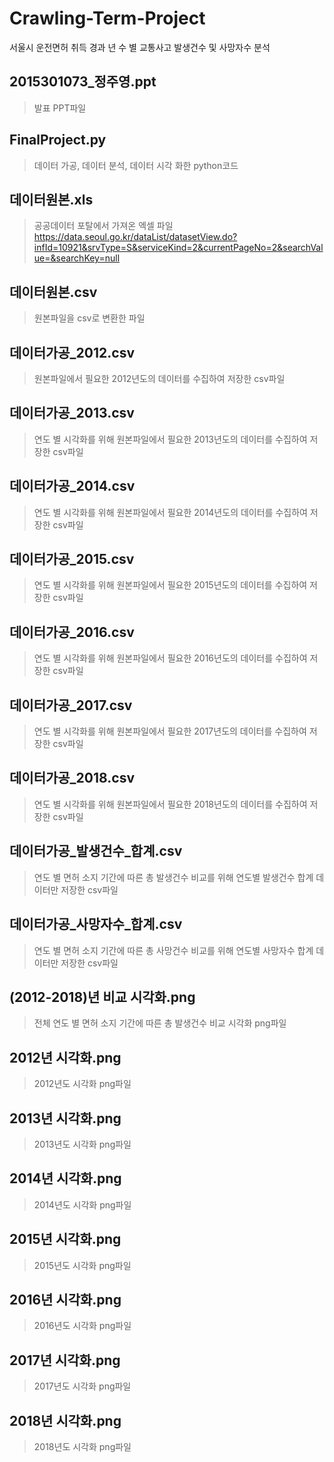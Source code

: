 # Crawling-Term-Project
서울시 운전면허 취득 경과 년 수 별 교통사고 발생건수 및 사망자수 분석

## 2015301073_정주영.ppt
> 발표 PPT파일

## FinalProject.py
> 데이터 가공, 데이터 분석, 데이터 시각 화한 python코드

## 데이터원본.xls
> 공공데이터 포탈에서 가져온 엑셀 파일
> https://data.seoul.go.kr/dataList/datasetView.do?infId=10921&srvType=S&serviceKind=2&currentPageNo=2&searchValue=&searchKey=null

## 데이터원본.csv 
> 원본파일을 csv로 변환한 파일

## 데이터가공_2012.csv
> 원본파일에서 필요한 2012년도의 데이터를 수집하여 저장한 csv파일

## 데이터가공_2013.csv
> 연도 별 시각화를 위해 원본파일에서 필요한 2013년도의 데이터를 수집하여 저장한 csv파일

## 데이터가공_2014.csv
> 연도 별 시각화를 위해 원본파일에서 필요한 2014년도의 데이터를 수집하여 저장한 csv파일

## 데이터가공_2015.csv
> 연도 별 시각화를 위해 원본파일에서 필요한 2015년도의 데이터를 수집하여 저장한 csv파일

## 데이터가공_2016.csv
> 연도 별 시각화를 위해 원본파일에서 필요한 2016년도의 데이터를 수집하여 저장한 csv파일

## 데이터가공_2017.csv
> 연도 별 시각화를 위해 원본파일에서 필요한 2017년도의 데이터를 수집하여 저장한 csv파일

## 데이터가공_2018.csv
> 연도 별 시각화를 위해 원본파일에서 필요한 2018년도의 데이터를 수집하여 저장한 csv파일

## 데이터가공_발생건수_합계.csv
> 연도 별 면허 소지 기간에 따른 총 발생건수 비교를 위해 연도별 발생건수 합계 데이터만 저장한 csv파일

## 데이터가공_사망자수_합계.csv
> 연도 별 면허 소지 기간에 따른 총 사망건수 비교를 위해 연도별 사망자수 합계 데이터만 저장한 csv파일

## (2012-2018)년 비교 시각화.png
> 전체 연도 별 면허 소지 기간에 따른 총 발생건수 비교 시각화 png파일

## 2012년 시각화.png
> 2012년도 시각화 png파일

## 2013년 시각화.png
> 2013년도 시각화 png파일

## 2014년 시각화.png
> 2014년도 시각화 png파일

## 2015년 시각화.png
> 2015년도 시각화 png파일

## 2016년 시각화.png
> 2016년도 시각화 png파일

## 2017년 시각화.png
> 2017년도 시각화 png파일

## 2018년 시각화.png
> 2018년도 시각화 png파일
